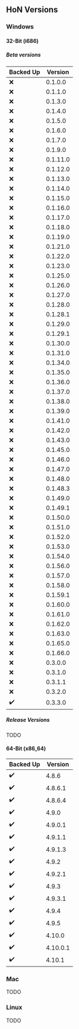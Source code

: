 ## HoN Versions

### Windows

#### 32-Bit (i686)

##### Beta versions

| Backed Up | Version |
|---|---|
| ❌ | 0.1.0.0|
| ❌ | 0.1.1.0|
| ❌ | 0.1.3.0|
| ❌ | 0.1.4.0|
| ❌ | 0.1.5.0|
| ❌ | 0.1.6.0|
| ❌ | 0.1.7.0|
| ❌ | 0.1.9.0|
| ❌ | 0.1.11.0|
| ❌ | 0.1.12.0|
| ❌ | 0.1.13.0|
| ❌ | 0.1.14.0|
| ❌ | 0.1.15.0|
| ❌ | 0.1.16.0|
| ❌ | 0.1.17.0|
| ❌ | 0.1.18.0|
| ❌ | 0.1.19.0|
| ❌ | 0.1.21.0|
| ❌ | 0.1.22.0|
| ❌ | 0.1.23.0|
| ❌ | 0.1.25.0|
| ❌ | 0.1.26.0|
| ❌ | 0.1.27.0|
| ❌ | 0.1.28.0|
| ❌ | 0.1.28.1|
| ❌ | 0.1.29.0|
| ❌ | 0.1.29.1|
| ❌ | 0.1.30.0|
| ❌ | 0.1.31.0|
| ❌ | 0.1.34.0|
| ❌ | 0.1.35.0|
| ❌ | 0.1.36.0|
| ❌ | 0.1.37.0|
| ❌ | 0.1.38.0|
| ❌ | 0.1.39.0|
| ❌ | 0.1.41.0|
| ❌ | 0.1.42.0|
| ❌ | 0.1.43.0|
| ❌ | 0.1.45.0|
| ❌ | 0.1.46.0|
| ❌ | 0.1.47.0|
| ❌ | 0.1.48.0|
| ❌ | 0.1.48.3|
| ❌ | 0.1.49.0|
| ❌ | 0.1.49.1|
| ❌ | 0.1.50.0|
| ❌ | 0.1.51.0|
| ❌ | 0.1.52.0|
| ❌ | 0.1.53.0|
| ❌ | 0.1.54.0|
| ❌ | 0.1.56.0|
| ❌ | 0.1.57.0|
| ❌ | 0.1.58.0|
| ❌ | 0.1.59.1|
| ❌ | 0.1.60.0|
| ❌ | 0.1.61.0|
| ❌ | 0.1.62.0|
| ❌ | 0.1.63.0|
| ❌ | 0.1.65.0|
| ❌ | 0.1.66.0|
| ❌ | 0.3.0.0|
| ❌ | 0.3.1.0|
| ❌ | 0.3.1.1|
| ❌ | 0.3.2.0|
| ✔️ | 0.3.3.0|

##### Release Versions

TODO

#### 64-Bit (x86_64)

| Backed Up | Version |
|---|---|
| ✔️ | 4.8.6 |
| ✔️ | 4.8.6.1 |
| ✔️ | 4.8.6.4 |
| ✔️ | 4.9.0 |
| ✔️ | 4.9.0.1 |
| ✔️ | 4.9.1.1 |
| ✔️ | 4.9.1.3 |
| ✔️ | 4.9.2 |
| ✔️ | 4.9.2.1 |
| ✔️ | 4.9.3 |
| ✔️ | 4.9.3.1 |
| ✔️ | 4.9.4 |
| ✔️ | 4.9.5 |
| ✔️ | 4.10.0 |
| ✔️ | 4.10.0.1 |
| ✔️ | 4.10.1 |

### Mac

TODO

### Linux

TODO
